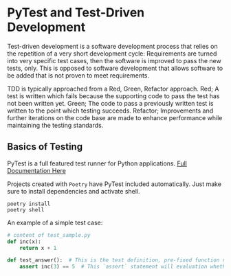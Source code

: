 # PyTest and Test-Driven Development
Test-driven development is a software development process that relies on the repetition of a very short development cycle: Requirements are turned into very specific test cases, then the software is improved to pass the new tests, only. This is opposed to software development that allows software to be added that is not proven to meet requirements.

TDD is typically approached from a Red, Green, Refactor approach. Red; A test is written which fails because the supporting code to pass the test has not been written yet. Green; The code to pass a previously written test is written to the point which testing succeeds. Refactor; Improvements and further iterations on the code base are made to enhance performance while maintaining the testing standards.

## Basics of Testing
PyTest is a full featured test runner for Python applications. [Full Documentation Here](https://docs.pytest.org/en/latest/contents.html#toc)

Projects created with `Poetry` have PyTest included automatically. Just make sure to install dependencies and activate shell.
```
poetry install
poetry shell
```

An example of a simple test case:
```python
# content of test_sample.py
def inc(x):
    return x + 1

def test_answer():  # This is the test definition, pre-fixed function name with `test_`
    assert inc(3) == 5  # This `assert` statement will evaluation whether the conditional is True or False
```

